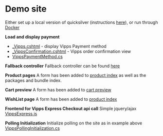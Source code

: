 # Demo site

Either set up a local version of quicksilver (instructions [here](../demo/README.md)), or run through [Docker](https://github.com/Geta/package-shared/blob/master/README.md#local-development-set-up)

**Load and display payment**

- [_Vipps.cshtml](../demo/Sources/EPiServer.Reference.Commerce.Site/Views/Payment/_Vipps.cshtml) - display Vipps Payment method
- [_VippsConfirmation.cshtml](../demo/Sources/EPiServer.Reference.Commerce.Site/Views/Shared/_VippsConfirmation.cshtml) - Vipps order confirmation view
- [VippsPaymentMethod.cs](../demo/Sources/EPiServer.Reference.Commerce.Site/Features/Payment/PaymentMethods/VippsPaymentMethod.cs)

**Fallback controller**
Fallback controller can be found [here](../demo/Sources/EPiServer.Reference.Commerce.Site/Features/Checkout/Controllers/PaymentFallbackController.cs)

**Product pages**
A form has been added to [product index](../demo/Sources/EPiServer.Reference.Commerce.Site/Views/Product/Index.cshtml#L99) as well as the packages and bundle index.

**Cart preview**
A form has been added to [cart preview](../demo/Sources/EPiServer.Reference.Commerce.Site/Views/Shared/_MiniCartDetails.cshtml#L92)

**WishList page**
A form has been added to [product index](../demo/Sources/EPiServer.Reference.Commerce.Site/Views/WishList/Index.cshtml#L42)

**Frontend for Vipps Express Checkout api call**
Simple jquery/ajax [VippsExpress.js](../demo/Sources/EPiServer.Reference.Commerce.Site/Scripts/js/VippsExpress.js)

**Polling Initialization**
Initialize polling on the site as in example above [VippsPollingInitialization.cs](../demo/Sources/EPiServer.Reference.Commerce.Site/Infrastructure/VippsPollingInitialization.cs)